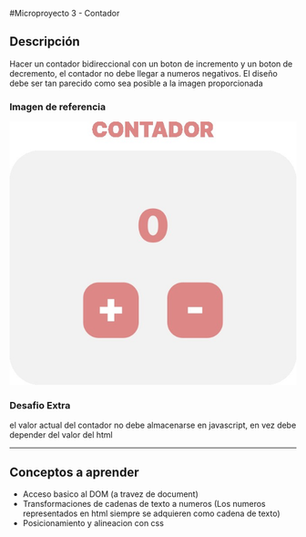 #Microproyecto 3 - Contador 

## Descripción

Hacer un contador bidireccional con un boton de incremento y un boton de decremento, 
el contador no debe llegar a numeros negativos.
El diseño debe ser tan parecido como sea posible a la imagen proporcionada

### Imagen de referencia

![Diseño del counter](./counter.jpg "Imagen del conter")

### Desafio Extra

el valor actual del contador no debe almacenarse en javascript, en vez debe depender del valor del html 

---

## Conceptos a aprender

- Acceso basico al DOM (a travez de document)
- Transformaciones de cadenas de texto a numeros (Los numeros representados en html siempre se adquieren como cadena de texto)
- Posicionamiento y alineacion con css 



